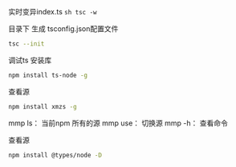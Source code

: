 
 实时变异index.ts
    ```sh
    tsc -w
    ```

 目录下 生成 tsconfig.json配置文件
```sh
tsc --init
```

调试ts
安装库
```sh
npm install ts-node -g
```

查看源
```sh
npm install xmzs -g
```
mmp ls： 当前npm 所有的源
mmp use： 切换源
mmp -h： 查看命令


查看源
```sh
npm install @types/node -D
```